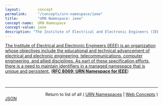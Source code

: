 ```yaml
---
layout:        concept
permalink:     "/concepts/urn-namespace/ieee"
title:         "URN Namespace: ieee"
concept-name:  URN Namespace
concept-value: ieee
description: "The Institute of Electrical and Electronic Engineers (IEEE) is an organization whose objectives include the educational and technical advancement of electrical and electronic engineering, telecommunications, computer engineering, and allied disciplines. As part of these specification efforts, there is a need to maintain identifiers in a managed namespace that is unique and persistent."
---
```


[The Institute of Electrical and Electronic Engineers (IEEE) is an organization whose objectives include the educational and technical advancement of electrical and electronic engineering, telecommunications, computer engineering, and allied disciplines. As part of these specification efforts, there is a need to maintain identifiers in a managed namespace that is unique and persistent.](https://datatracker.ietf.org/doc/html/rfc8069#section-1 "Read documentation for URN Namespace &#34;ieee&#34;") (**[RFC 8069: URN Namespace for IEEE](/specs/IETF/RFC/8069 "This document describes the Namespace Identifier (NID) 'ieee' for Uniform Resource Names (URNs) used to identify resources published by the Institute of Electrical and Electronics Engineers (IEEE). IEEE specifies and manages resources that utilize this URN identification model. Management activities for these and other resources types are handled by the manager of the IEEE Registration Authority.")**)

<br/>
<hr/>

<p style="float : left"><a href="./ieee.json" title="JSON representing this particular Web Concept value">JSON</a></p>
<p style="text-align: right">Return to list of all ( <a href="../urn-namespace/">URN Namespaces</a> | <a href="../">Web Concepts</a> )</p>
